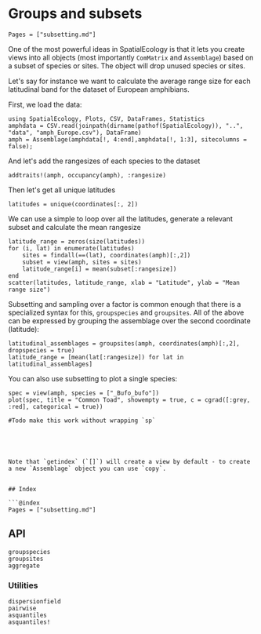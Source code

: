 # Groups and subsets

```@contents
Pages = ["subsetting.md"]
```

One of the most powerful ideas in SpatialEcology is that it lets you create views into all objects
(most importantly `ComMatrix` and `Assemblage`) based on a subset of species or sites. 
The object will drop unused species or sites.

Let's say for instance we want to calculate the average range size for each latitudinal band 
for the dataset of European amphibians.

First, we load the data:
```@example
using SpatialEcology, Plots, CSV, DataFrames, Statistics
amphdata = CSV.read(joinpath(dirname(pathof(SpatialEcology)), "..", "data", "amph_Europe.csv"), DataFrame)
amph = Assemblage(amphdata[!, 4:end],amphdata[!, 1:3], sitecolumns = false);
```

And let's add the rangesizes of each species to the dataset
```@example
addtraits!(amph, occupancy(amph), :rangesize)
```

Then let's get all unique latitudes 
```@example
latitudes = unique(coordinates[:, 2])
```

We can use a simple to loop over all the latitudes, generate a relevant subset and calculate the mean rangesize
```@example
latitude_range = zeros(size(latitudes))
for (i, lat) in enumerate(latitudes)
    sites = findall(==(lat), coordinates(amph)[:,2])
    subset = view(amph, sites = sites)
    latitude_range[i] = mean(subset[:rangesize])
end
scatter(latitudes, latitude_range, xlab = "Latitude", ylab = "Mean range size")
```

Subsetting and sampling over a factor is common enough that there is a specialized syntax 
for this, `groupspecies` and `groupsites`. 
All of the above can be expressed by grouping the assemblage over the second coordinate (latitude):
```@example
latitudinal_assemblages = groupsites(amph, coordinates(amph)[:,2], dropspecies = true)
latitude_range = [mean(lat[:rangesize]) for lat in latitudinal_assemblages]
```

You can also use subsetting to plot a single species:
```@example
spec = view(amph, species = ["_Bufo_bufo"])
plot(spec, title = "Common Toad", showempty = true, c = cgrad([:grey, :red], categorical = true))

#Todo make this work without wrapping `sp`





Note that `getindex` (`[]`) will create a view by default - to create a new `Assemblage` object you can use `copy`.


## Index

```@index
Pages = ["subsetting.md"]
```

## API
```@docs
groupspecies
groupsites
aggregate
```

### Utilities
```@docs
dispersionfield
pairwise
asquantiles
asquantiles!
```